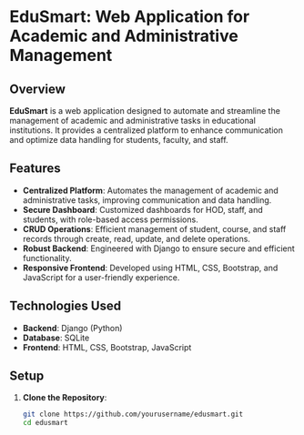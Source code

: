 # EduSmart: Web Application for Academic and Administrative Management

## Overview

**EduSmart** is a web application designed to automate and streamline the management of academic and administrative tasks in educational institutions. It provides a centralized platform to enhance communication and optimize data handling for students, faculty, and staff.

## Features

- **Centralized Platform**: Automates the management of academic and administrative tasks, improving communication and data handling.
- **Secure Dashboard**: Customized dashboards for HOD, staff, and students, with role-based access permissions.
- **CRUD Operations**: Efficient management of student, course, and staff records through create, read, update, and delete operations.
- **Robust Backend**: Engineered with Django to ensure secure and efficient functionality.
- **Responsive Frontend**: Developed using HTML, CSS, Bootstrap, and JavaScript for a user-friendly experience.

## Technologies Used

- **Backend**: Django (Python)
- **Database**: SQLite
- **Frontend**: HTML, CSS, Bootstrap, JavaScript

## Setup

1. **Clone the Repository**:

   ```bash
   git clone https://github.com/yourusername/edusmart.git
   cd edusmart
